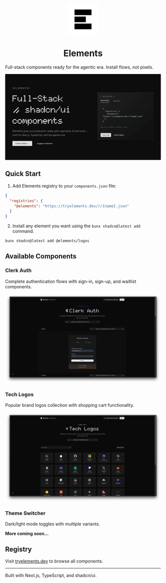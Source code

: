 <p align="center">
  <img src="logo-elements.webp" alt="Elements Logo" width="100">
</p>

<h1 align="center">Elements</h1>

Full-stack components ready for the agentic era. Install flows, not pixels.

![Elements Cover](elements-cover.webp)

## Quick Start

1. Add Elements registry to your `components.json` file:

```json
{
  "registries": {
    "@elements": "https://tryelements.dev/r/{name}.json"
  }
}
```

2. Install any element you want using the `bunx shadcn@latest add` command.

```bash
bunx shadcn@latest add @elements/logos
```

## Available Components

### Clerk Auth

Complete authentication flows with sign-in, sign-up, and waitlist components.

![Clerk Elements](clerk-elements.webp)

### Tech Logos

Popular brand logos collection with shopping cart functionality.

![Logos Elements](logos-elements.webp)

### Theme Switcher

Dark/light mode toggles with multiple variants.

**More coming soon...**

## Registry

Visit [tryelements.dev](https://tryelements.dev) to browse all components.

---

Built with Next.js, TypeScript, and shadcn/ui.
